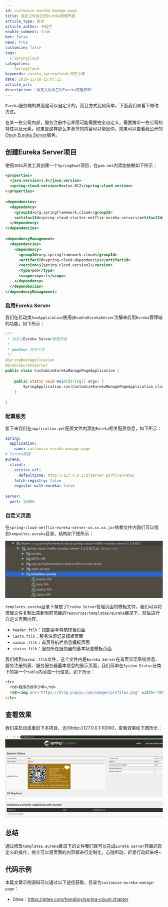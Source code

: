 ```yaml
---
id: customize-eureka-manage-page
title: 自定义你自己的Eureka管理界面
article_type: 原创
article_author: 于起宇
enable_comment: true
hot: false
news: true
customize: false
tags:
  - SpringCloud
categories:
  - SpringCloud
keywords: eureka,springcloud,恒宇少年
date: 2019-11-28 15:07:11
article_url:
description: '自定义你自己的Eureka管理界面'
---
```


`Eureka`服务端的界面是可以自定义的，而且方式比较简单，下面我们来看下修改方式。

<!--more-->

在某一些公司内部，服务注册中心界面可能需要完全自定义，需要携带一些公司的特性以及元素，如果是这样那么本章节的内容可以帮到你，效果可以查看我公开的[Open Eureka Server](http://open.eureka.yuqiyu.com)服务。

## 创建Eureka Server项目

使用`IDEA`开发工具创建一个`SpringBoot`项目，在`pom.xml`内添加依赖如下所示：

```xml
<properties>
  <java.version>1.8</java.version>
  <spring-cloud.version>Hoxton.RC2</spring-cloud.version>
</properties>

<dependencies>
  <dependency>
    <groupId>org.springframework.cloud</groupId>
    <artifactId>spring-cloud-starter-netflix-eureka-server</artifactId>
  </dependency>
</dependencies>

<dependencyManagement>
  <dependencies>
    <dependency>
      <groupId>org.springframework.cloud</groupId>
      <artifactId>spring-cloud-dependencies</artifactId>
      <version>${spring-cloud.version}</version>
      <type>pom</type>
      <scope>import</scope>
    </dependency>
  </dependencies>
</dependencyManagement>
```

### 启用Eureka Server

我们在启动类`XxxApplication`使用`@EnableEurekaServer`注解来启用`Eureka`管理端的功能，如下所示：

```java
/**
 * 自定义Eureka Server管理界面
 *
 * @author 恒宇少年
 */
@SpringBootApplication
@EnableEurekaServer
public class CustomizeEurekaManagePageApplication {

    public static void main(String[] args) {
        SpringApplication.run(CustomizeEurekaManagePageApplication.class, args);
    }

}
```

### 配置服务

接下来我们在`application.yml`配置文件内添加`Eureka`相关配置信息，如下所示：

```yaml
spring:
  application:
    name: customize-eureka-manage-page
# Eureka配置
eureka:
  client:
    service-url:
      defaultZone: http://127.0.0.1:${server.port}/eureka/
    fetch-registry: false
    register-with-eureka: false

server:
  port: 10000
```



### 自定义页面

在`spring-cloud-netflix-eureka-server-xx.xx.xx.jar`依赖文件内我们可以找到`tempaltes.eureka`目录，结构如下图所示：

![](/images/post/customize-eureka-manage-page-1.png)

`templates.eureka`目录下存放了`Erueka Server`管理页面的模板文件，我们可以将模板文件复制出来到当前项目的`resources/templates/eureka`目录下，然后进行自定义界面内容。

- `header.ftlh`：顶部菜单导航模板页面
- `lastn.ftlh`：服务注册记录模板页面
- `navbar.ftlh`：首页导航栏信息模板页面
- `status.ftlh`：服务所在服务器的基本状态模板页面

我们找到`navbar.ftlh`文件，这个文件内是`Eureka Server`在首页显示系统信息、服务注册列表、服务服务器基本信息的展示页面，我们简单在`System Status`分类下的第一个`table`内添加一行信息，如下所示：

```html
<tr>
  <td>程序员恒宇少年</td>
  <td><img src="https://blog.yuqiyu.com/images/profile2.png" width="400px"/></td>
</tr>
```

## 查看效果

我们来启动或重启下本项目，访问http://127.0.0.1:10000，查看效果如下图所示：

![](/images/post/customize-eureka-manage-page-2.png)

## 总结

通过修改`templates.eureka`目录下的文件我们就可以完成`Eureka Server`界面的自定义的操作，完全可以将页面的内容都进行定制化，心随所动，赶紧行动起来吧~

## 代码示例

本篇文章示例源码可以通过以下途径获取，目录为`customize-eureka-manage-page`：

- Gitee：https://gitee.com/hengboy/spring-cloud-chapter